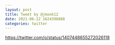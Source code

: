 ```yaml
--- 
layout: post 
title: Tweet by @jmook12 
date: 2021-06-22 1624396888 
categories: twitter 
--- 
```

https://twitter.com/o/status/1407448655272026118